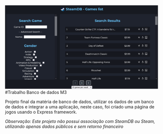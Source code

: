 ![Thumbnail](Thumbnail.png)
#Trabalho Banco de dados M3

Projeto final da matéria de banco de dados, utilizar os dados de um banco de dados e integrar a uma aplicação, neste caso, foi criado uma página de jogos usando o Express framework.

*Observação: Este projeto não possui associação com SteamDB ou Steam, utilizando apenas dados públicos e sem retorno financeiro*